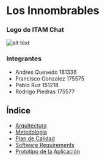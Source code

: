 # Los Innombrables

### Logo de ITAM Chat
![alt text](https://github.com/Ingenieria-de-Software-ITAM-2020/LosInnombrables-ProyectoFinal/blob/main/ITAMCHAT.PNG)

### Integrantes

- Andres Quevedo 181336
- Francisco Gonzalez 175575
- Pablo Ruz 151218
- Rodrigo Piedras 175577


## Índice
* [Arquitectura](Arquitectura.md)
* [Metodología](Metodologia.md)
* [Plan de Calidad](PlanDeCalidad.md)
* [Software Requirements](SoftwareRequirements.md)
* [Prototipo de la Aplicación](Prototipo.rar)

